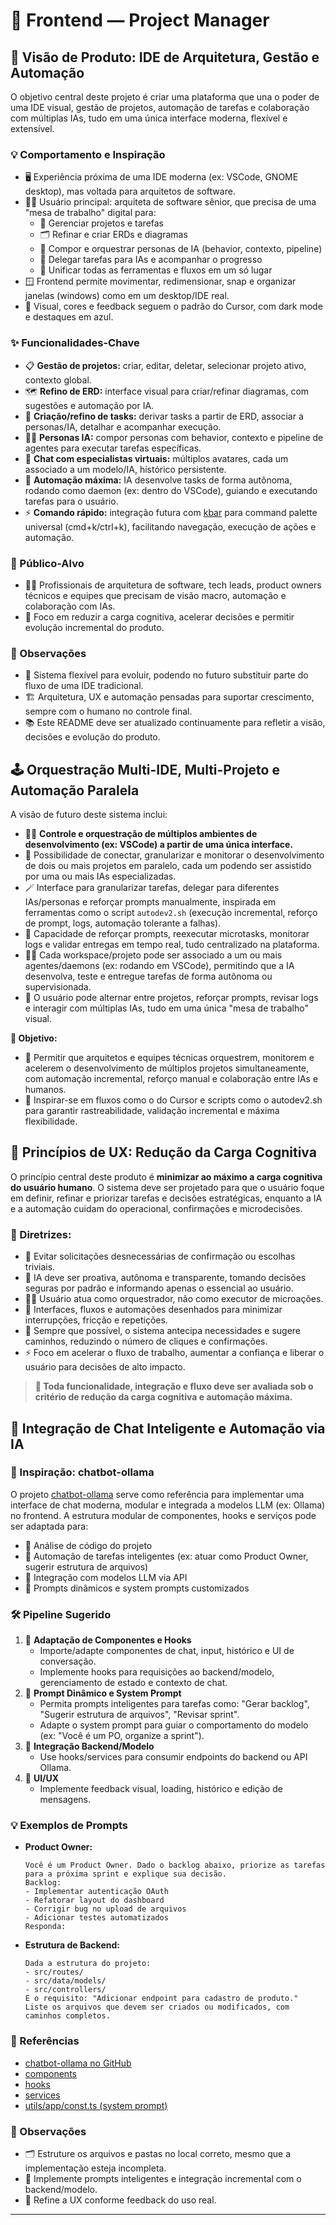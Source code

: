 # 🚀 Frontend — Project Manager

## 🧩 Visão de Produto: IDE de Arquitetura, Gestão e Automação

O objetivo central deste projeto é criar uma plataforma que una o poder de uma IDE visual, gestão de projetos, automação de tarefas e colaboração com múltiplas IAs, tudo em uma única interface moderna, flexível e extensível.

### 💡 Comportamento e Inspiração
- 🖥️ Experiência próxima de uma IDE moderna (ex: VSCode, GNOME desktop), mas voltada para arquitetos de software.
- 👩‍💻 Usuário principal: arquiteta de software sênior, que precisa de uma "mesa de trabalho" digital para:
  - 📁 Gerenciar projetos e tarefas
  - 🗂️ Refinar e criar ERDs e diagramas
  - 🤖 Compor e orquestrar personas de IA (behavior, contexto, pipeline)
  - 📝 Delegar tarefas para IAs e acompanhar o progresso
  - 🧩 Unificar todas as ferramentas e fluxos em um só lugar
- 🪟 Frontend permite movimentar, redimensionar, snap e organizar janelas (windows) como em um desktop/IDE real.
- 🎨 Visual, cores e feedback seguem o padrão do Cursor, com dark mode e destaques em azul.

### ✨ Funcionalidades-Chave
- 📋 **Gestão de projetos:** criar, editar, deletar, selecionar projeto ativo, contexto global.
- 🗺️ **Refino de ERD:** interface visual para criar/refinar diagramas, com sugestões e automação por IA.
- 📝 **Criação/refino de tasks:** derivar tasks a partir de ERD, associar a personas/IA, detalhar e acompanhar execução.
- 🧑‍💼 **Personas IA:** compor personas com behavior, contexto e pipeline de agentes para executar tarefas específicas.
- 💬 **Chat com especialistas virtuais:** múltiplos avatares, cada um associado a um modelo/IA, histórico persistente.
- 🤖 **Automação máxima:** IA desenvolve tasks de forma autônoma, rodando como daemon (ex: dentro do VSCode), guiando e executando tarefas para o usuário.
- ⚡ **Comando rápido:** integração futura com [kbar](https://github.com/timc1/kbar) para command palette universal (cmd+k/ctrl+k), facilitando navegação, execução de ações e automação.

### 🎯 Público-Alvo
- 👩‍💻 Profissionais de arquitetura de software, tech leads, product owners técnicos e equipes que precisam de visão macro, automação e colaboração com IAs.
- 🎯 Foco em reduzir a carga cognitiva, acelerar decisões e permitir evolução incremental do produto.

### 📝 Observações
- 🔄 Sistema flexível para evoluir, podendo no futuro substituir parte do fluxo de uma IDE tradicional.
- 🏗️ Arquitetura, UX e automação pensadas para suportar crescimento, sempre com o humano no controle final.
- 📚 Este README deve ser atualizado continuamente para refletir a visão, decisões e evolução do produto.

## 🕹️ Orquestração Multi-IDE, Multi-Projeto e Automação Paralela

A visão de futuro deste sistema inclui:

- 🧑‍💻 **Controle e orquestração de múltiplos ambientes de desenvolvimento (ex: VSCode) a partir de uma única interface.**
- 🔗 Possibilidade de conectar, granularizar e monitorar o desenvolvimento de dois ou mais projetos em paralelo, cada um podendo ser assistido por uma ou mais IAs especializadas.
- 🪄 Interface para granularizar tarefas, delegar para diferentes IAs/personas e reforçar prompts manualmente, inspirada em ferramentas como o script `autodev2.sh` (execução incremental, reforço de prompt, logs, automação tolerante a falhas).
- 📝 Capacidade de reforçar prompts, reexecutar microtasks, monitorar logs e validar entregas em tempo real, tudo centralizado na plataforma.
- 🧑‍💻 Cada workspace/projeto pode ser associado a um ou mais agentes/daemons (ex: rodando em VSCode), permitindo que a IA desenvolva, teste e entregue tarefas de forma autônoma ou supervisionada.
- 🔄 O usuário pode alternar entre projetos, reforçar prompts, revisar logs e interagir com múltiplas IAs, tudo em uma única "mesa de trabalho" visual.

**🎯 Objetivo:**
- 🚀 Permitir que arquitetos e equipes técnicas orquestrem, monitorem e acelerem o desenvolvimento de múltiplos projetos simultaneamente, com automação incremental, reforço manual e colaboração entre IAs e humanos.
- 🧭 Inspirar-se em fluxos como o do Cursor e scripts como o autodev2.sh para garantir rastreabilidade, validação incremental e máxima flexibilidade.

## 🧠 Princípios de UX: Redução da Carga Cognitiva

O princípio central deste produto é **minimizar ao máximo a carga cognitiva do usuário humano**. O sistema deve ser projetado para que o usuário foque em definir, refinar e priorizar tarefas e decisões estratégicas, enquanto a IA e a automação cuidam do operacional, confirmações e microdecisões.

### 📐 Diretrizes:
- 🚫 Evitar solicitações desnecessárias de confirmação ou escolhas triviais.
- 🤖 IA deve ser proativa, autônoma e transparente, tomando decisões seguras por padrão e informando apenas o essencial ao usuário.
- 🧑‍💼 Usuário atua como orquestrador, não como executor de microações.
- 🧩 Interfaces, fluxos e automações desenhados para minimizar interrupções, fricção e repetições.
- 🔮 Sempre que possível, o sistema antecipa necessidades e sugere caminhos, reduzindo o número de cliques e confirmações.
- ⚡ Foco em acelerar o fluxo de trabalho, aumentar a confiança e liberar o usuário para decisões de alto impacto.

> **🧠 Toda funcionalidade, integração e fluxo deve ser avaliada sob o critério de redução da carga cognitiva e automação máxima.**

## 🤖 Integração de Chat Inteligente e Automação via IA

### 💬 Inspiração: chatbot-ollama

O projeto [chatbot-ollama](https://github.com/nkasmanoff/chatbot-ollama) serve como referência para implementar uma interface de chat moderna, modular e integrada a modelos LLM (ex: Ollama) no frontend. A estrutura modular de componentes, hooks e serviços pode ser adaptada para:
- 🧠 Análise de código do projeto
- 🤖 Automação de tarefas inteligentes (ex: atuar como Product Owner, sugerir estrutura de arquivos)
- 🔗 Integração com modelos LLM via API
- 📝 Prompts dinâmicos e system prompts customizados

### 🛠️ Pipeline Sugerido
1. 🧩 **Adaptação de Componentes e Hooks**
   - Importe/adapte componentes de chat, input, histórico e UI de conversação.
   - Implemente hooks para requisições ao backend/modelo, gerenciamento de estado e contexto de chat.
2. 🧠 **Prompt Dinâmico e System Prompt**
   - Permita prompts inteligentes para tarefas como: "Gerar backlog", "Sugerir estrutura de arquivos", "Revisar sprint".
   - Adapte o system prompt para guiar o comportamento do modelo (ex: "Você é um PO, organize a sprint").
3. 🔗 **Integração Backend/Modelo**
   - Use hooks/services para consumir endpoints do backend ou API Ollama.
4. 🎨 **UI/UX**
   - Implemente feedback visual, loading, histórico e edição de mensagens.

### 💡 Exemplos de Prompts
- **Product Owner:**
  ```
  Você é um Product Owner. Dado o backlog abaixo, priorize as tarefas para a próxima sprint e explique sua decisão.
  Backlog:
  - Implementar autenticação OAuth
  - Refatorar layout do dashboard
  - Corrigir bug no upload de arquivos
  - Adicionar testes automatizados
  Responda:
  ```
- **Estrutura de Backend:**
  ```
  Dada a estrutura do projeto:
  - src/routes/
  - src/data/models/
  - src/controllers/
  E o requisito: "Adicionar endpoint para cadastro de produto."
  Liste os arquivos que devem ser criados ou modificados, com caminhos completos.
  ```

### 🔗 Referências
- [chatbot-ollama no GitHub](https://github.com/nkasmanoff/chatbot-ollama)
- [components](https://github.com/nkasmanoff/chatbot-ollama/tree/main/components)
- [hooks](https://github.com/nkasmanoff/chatbot-ollama/tree/main/hooks)
- [services](https://github.com/nkasmanoff/chatbot-ollama/tree/main/services)
- [utils/app/const.ts (system prompt)](https://github.com/nkasmanoff/chatbot-ollama/blob/main/utils/app/const.ts)

### 📝 Observações
- 🗂️ Estruture os arquivos e pastas no local correto, mesmo que a implementação esteja incompleta.
- 🤖 Implemente prompts inteligentes e integração incremental com o backend/modelo.
- 🧪 Refine a UX conforme feedback do uso real.

---
